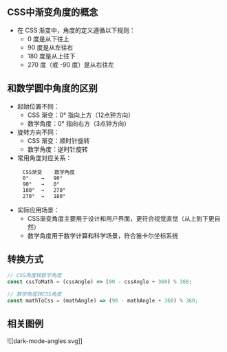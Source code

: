 ## CSS中渐变角度的概念
- 在 CSS 渐变中，角度的定义遵循以下规则：
	- 0 度是从下往上
	- 90 度是从左往右
	- 180 度是从上往下
	- 270 度（或 -90 度）是从右往左

## 和数学圆中角度的区别
- 起始位置不同：
    - CSS 渐变：0° 指向上方（12点钟方向）
    - 数学角度：0° 指向右方（3点钟方向）
- 旋转方向不同：
    - CSS 渐变：顺时针旋转
    - 数学角度：逆时针旋转
- 常用角度对应关系：
```
	 CSS渐变    数学角度
	 0°    →   90°
	 90°   →   0°
	 180°  →   270°
	 270°  →   180°
```
- 实际应用场景：
	- CSS渐变角度主要用于设计和用户界面，更符合视觉直觉（从上到下更自然）
	- 数学角度用于数学计算和科学场景，符合笛卡尔坐标系统
## 转换方式
```js
// CSS角度转数学角度
const cssToMath = (cssAngle) => (90 - cssAngle + 360) % 360;

// 数学角度转CSS角度
const mathToCss = (mathAngle) => (90 - mathAngle + 360) % 360;
```
## 相关图例
![[dark-mode-angles.svg]]